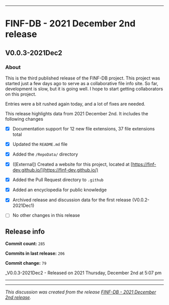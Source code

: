 
***

# FINF-DB - 2021 December 2nd release

## V0.0.3-2021Dec2

### About

This is the third published release of the FINF-DB project. This project was started just a few days ago to serve as a collaborative file info site. So far, development is slow, but it is going well. I hope to start getting collaborators on this project.

Entries were a bit rushed again today, and a lot of fixes are needed.

This release highlights data from 2021 December 2nd. It includes the following changes

- [x] Documentation support for 12 new file extensions, 37 file extensions total

<!--
- [x] Documentation support for 1 special file type

- [x] Documentation support for 1 file system type

- [x] Documentation support for 1 Shebang/Hashpling type

- [x] 4 Basic stylesheets in CSS and Less

- [x] Decent starter documentation in English and Esperanto

- [x] All the default generated files from seanpm2001/Template_Other_V7

- [x] Support for GitHub discussions

- [x] 1 archived GitHub discussion

- [x] A project logo

- [x] Project language files (7x)
!-->

- [x] Updated the `README.md` file

- [x] Added the `/RepoData/` directory

- [x] ([External]) Created a website for this project, located at [https://finf-dev.github.io/](https://finf-dev.github.io/)

- [x] Added the Pull Request directory to `.github`

- [x] Added an encyclopedia for public knowledge

- [x] Archived release and discussion data for the first release (V0.0.2-2021Dec1)

- [ ] No other changes in this release

## Release info

**Commit count:** `285`

**Commits in last release:** `206`

**Commit change:** `79`

_V0.0.3-2021Dec2 - Released on 2021 Thursday, December 2nd at 5:07 pm

***


<hr /><em>This discussion was created from the release <a href='https://github.com/seanpm2001/FINF-DB/releases/tag/V0.0.3-2021Dec2'>FINF-DB - 2021 December 2nd release</a>.</em>
